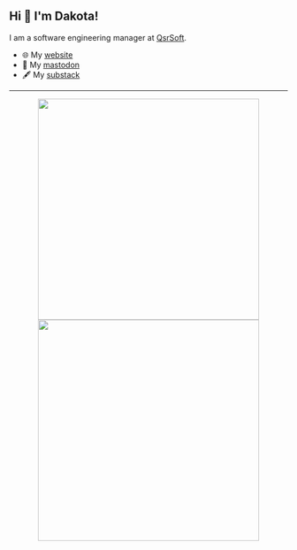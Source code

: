 ## Hi 👋 I'm Dakota! 
I am a software engineering manager at [QsrSoft](https://qsrsoft.com/). 

- 🌐 My [website](https://dakotalewallen.me)
- 🐘 My [mastodon](https://mstdn.social/@therealdakotal)
- 🖋 My [substack](https://dakotalewallen.substack.com/)

---
<p align = "center">
  <img src = "https://github-readme-stats.vercel.app/api?username=iamflowz&show_icons=true&theme=bear" width = 400>
  <img src = "https://github-readme-streak-stats.herokuapp.com?user=iamflowz&theme=dark&hide_border=true" width = 400>
</p>
